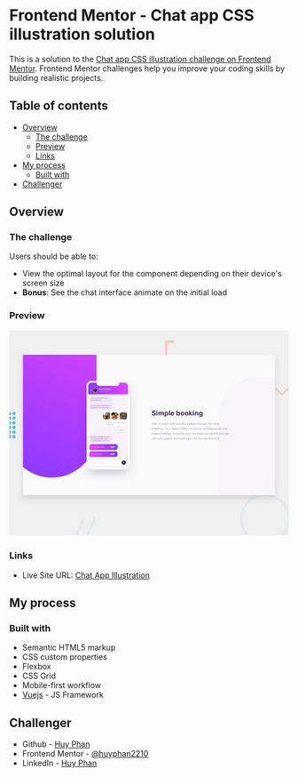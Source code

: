 # Frontend Mentor - Chat app CSS illustration solution

This is a solution to the [Chat app CSS illustration challenge on Frontend Mentor](https://www.frontendmentor.io/challenges/chat-app-css-illustration-O5auMkFqY). Frontend Mentor challenges help you improve your coding skills by building realistic projects. 

## Table of contents

- [Overview](#overview)
  - [The challenge](#the-challenge)
  - [Preview](#screenshot)
  - [Links](#links)
- [My process](#my-process)
  - [Built with](#built-with)
- [Challenger](#challenger)

## Overview

### The challenge

Users should be able to:

- View the optimal layout for the component depending on their device's screen size
- **Bonus**: See the chat interface animate on the initial load

### Preview

![](./public/design/desktop-preview.jpg)

### Links

- Live Site URL: [Chat App Illustration](https://chat-app-css-one.vercel.app/)

## My process

### Built with

- Semantic HTML5 markup
- CSS custom properties
- Flexbox
- CSS Grid
- Mobile-first workflow
- [Vuejs](https://vuejs.org/) - JS Framework


## Challenger

- Github - [Huy Phan](https://github.com/huyphan2210)
- Frontend Mentor - [@huyphan2210](https://www.frontendmentor.io/profile/huyphan2210)
- LinkedIn - [Huy Phan](https://www.linkedin.com/in/huy-phan-7924aa25a/)
